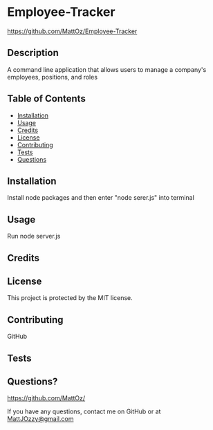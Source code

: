 # Employee-Tracker
https://github.com/MattOz/Employee-Tracker
## Description
A command line application that allows users to manage a company's employees, positions, and roles
## Table of Contents
- [Installation](#installation)
- [Usage](#usage)
- [Credits](#credits)
- [License](#license)
- [Contributing](#contributing)
- [Tests](#tests)
- [Questions](#questions)

## Installation
Install node packages and then enter "node serer.js" into terminal
## Usage
Run node server.js
## Credits

## License
This project is protected by the MIT license.
## Contributing
GitHub
## Tests


## Questions?
https://github.com/MattOz/

If you have any questions, contact me on GitHub or at MattJOzzy@gmail.com
